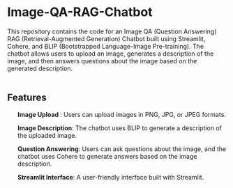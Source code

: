 # Image-QA-RAG-Chatbot
This repository contains the code for an Image QA (Question Answering) RAG (Retrieval-Augmented Generation) Chatbot built using Streamlit, Cohere, and BLIP (Bootstrapped Language-Image Pre-training). The chatbot allows users to upload an image, generates a description of the image, and then answers questions about the image based on the generated description.
<br>
<br>
## Features
<ul><b> Image Upload </b>: Users can upload images in PNG, JPG, or JPEG formats.</ul>
<ul><b>Image Description</b>: The chatbot uses BLIP to generate a description of the uploaded image.</ul>
<ul><b>Question Answering</b>: Users can ask questions about the image, and the chatbot uses Cohere to generate answers based on the image description.</ul>
<ul><b>Streamlit Interface</b>: A user-friendly interface built with Streamlit.</ul>
<br>
<br>
